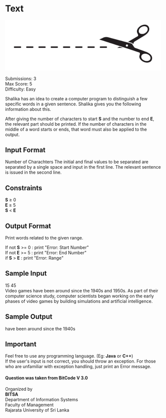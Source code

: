 # Text
![](img.png)
  
Submissions: 3  
Max Score: 5  
Difficulty: Easy  
  
Shalika has an idea to create a computer program to distinguish a few specific words in a given sentence. Shalika gives you the following information about this.

After giving the number of characters to start **S** and the number to end **E**, the relevant part should be printed. If the number of characters in the middle of a word starts or ends, that word must also be applied to the output.  

## Input Format

Number of Charachters The initial and final values to be separated are separated by a single space and input in the first line. The relevant sentence is issued in the second line.

## Constraints
**S** ≥ 0  
**E** ≥ 5  
**S** < **E**  

## Output Format
Print words related to the given range.  
  
If not **S** >= 0 : print "Error: Start Number"  
If not **E**  >= 5 : print "Error: End Number"  
if **S** > **E** : print "Error: Range"  

## Sample Input

15 45  
Video games have been around since the 1940s and 1950s. As part of their computer science study, computer scientists began working on the early phases of video games by building simulations and artificial intelligence.  

## Sample Output

have been around since the 1940s  

## Important
Feel free to use any programming language. (Eg: **Java** or **C++**)  
If the user's input is not correct, you should throw an exception. For those who are unfamiliar with exception handling, just print an Error message.  

#### Question was taken from BitCode V 3.0
Organized by  
<b>BITSA</b>  
Department of Information Systems  
Faculty of Management  
Rajarata University of Sri Lanka  
